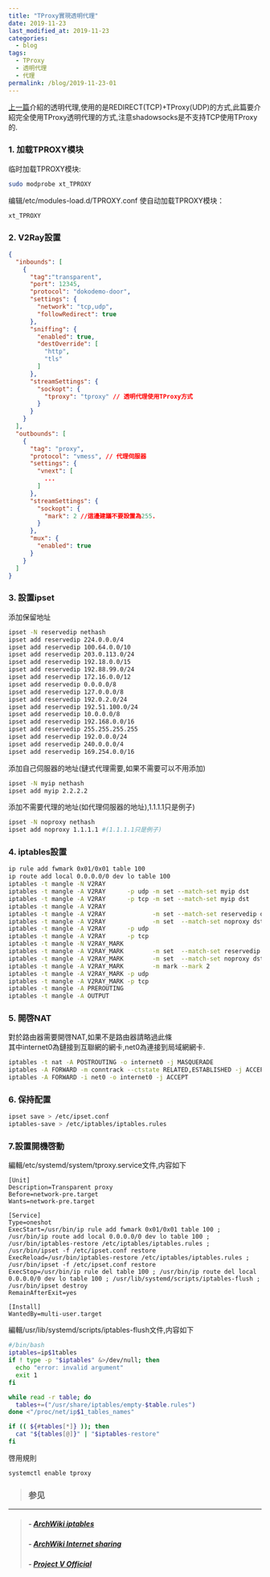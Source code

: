 ```yaml
---
title: "TProxy實現透明代理"
date: 2019-11-23
last_modified_at: 2019-11-23
categories:
  - blog
tags:
  - TProxy
  - 透明代理
  - 代理
permalink: /blog/2019-11-23-01
---
```

[上一篇](https://xuebaxi.com//blog/transparent_proxy)介紹的透明代理,使用的是REDIRECT(TCP)+TProxy(UDP)的方式,此篇要介紹完全使用TProxy透明代理的方式,注意shadowsocks是不支持TCP使用TProxy的.
### 1. 加载TPROXY模块
临时加载TPROXY模块:
```sh
sudo modprobe xt_TPROXY
```
编辑/etc/modules-load.d/TPROXY.conf 使自动加载TPROXY模块：
```
xt_TPROXY
```

### 2. V2Ray設置

```json
{
  "inbounds": [
    {
      "tag":"transparent",
      "port": 12345,
      "protocol": "dokodemo-door",
      "settings": {
        "network": "tcp,udp",
        "followRedirect": true
      },
      "sniffing": {
        "enabled": true,
        "destOverride": [
          "http",
          "tls"
        ]
      },
      "streamSettings": {
        "sockopt": {
          "tproxy": "tproxy" // 透明代理使用TProxy方式
        }
      }
    }
  ],
  "outbounds": [
    {
      "tag": "proxy",
      "protocol": "vmess", // 代理伺服器
      "settings": {
        "vnext": [
          ...
        ]
      },
      "streamSettings": {
        "sockopt": {
          "mark": 2 //這邊建議不要設置為255.
        }
      },
      "mux": {
        "enabled": true
      }
    }
  ]
}
```
### 3. 設置ipset

添加保留地址
```sh
ipset -N reservedip nethash
ipset add reservedip 224.0.0.0/4
ipset add reservedip 100.64.0.0/10
ipset add reservedip 203.0.113.0/24
ipset add reservedip 192.18.0.0/15
ipset add reservedip 192.88.99.0/24
ipset add reservedip 172.16.0.0/12
ipset add reservedip 0.0.0.0/8
ipset add reservedip 127.0.0.0/8
ipset add reservedip 192.0.2.0/24
ipset add reservedip 192.51.100.0/24
ipset add reservedip 10.0.0.0/8
ipset add reservedip 192.168.0.0/16
ipset add reservedip 255.255.255.255
ipset add reservedip 192.0.0.0/24
ipset add reservedip 240.0.0.0/4
ipset add reservedip 169.254.0.0/16
```
添加自己伺服器的地址(鏈式代理需要,如果不需要可以不用添加)
```sh
ipset -N myip nethash
ipset add myip 2.2.2.2
```
添加不需要代理的地址(如代理伺服器的地址),1.1.1.1只是例子)
```sh
ipset -N noproxy nethash
ipset add noproxy 1.1.1.1 #(1.1.1.1只是例子)
```
### 4. iptables設置
```sh
ip rule add fwmark 0x01/0x01 table 100
ip route add local 0.0.0.0/0 dev lo table 100
iptables -t mangle -N V2RAY
iptables -t mangle -A V2RAY      -p udp -m set --match-set myip dst        -j TPROXY --on-port  12346 --tproxy-mark 0x01/0x01 --on-ip 0.0.0.0 
iptables -t mangle -A V2RAY      -p tcp -m set --match-set myip dst        -j TPROXY --on-port  12346 --tproxy-mark 0x01/0x01 --on-ip 0.0.0.0
iptables -t mangle -A V2RAY                                                -j RETURN -m mark --mark 2
iptables -t mangle -A V2RAY             -m set --match-set reservedip dst  -j RETURN
iptables -t mangle -A V2RAY             -m set  --match-set noproxy dst    -j RETURN
iptables -t mangle -A V2RAY      -p udp                                    -j TPROXY --on-port 12345 --tproxy-mark 0x01/0x01 --on-ip 0.0.0.0
iptables -t mangle -A V2RAY      -p tcp                                    -j TPROXY --on-port 12345 --tproxy-mark 0x01/0x01 --on-ip 0.0.0.0
iptables -t mangle -N V2RAY_MARK
iptables -t mangle -A V2RAY_MARK        -m set  --match-set reservedip dst -j RETURN
iptables -t mangle -A V2RAY_MARK        -m set  --match-set noproxy dst    -j RETURN
iptables -t mangle -A V2RAY_MARK        -m mark --mark 2                   -j RETURN 
iptables -t mangle -A V2RAY_MARK -p udp                                    -j MARK --set-mark 1
iptables -t mangle -A V2RAY_MARK -p tcp                                    -j MARK --set-mark 1
iptables -t mangle -A PREROUTING                                           -j V2RAY
iptables -t mangle -A OUTPUT                                               -j V2RAY_MARK
```

### 5. 開啓NAT

對於路由器需要開啓NAT,如果不是路由器請略過此條<br>
其中internet0為鏈接到互聯網的網卡,net0為連接到局域網網卡.

```sh
iptables -t nat -A POSTROUTING -o internet0 -j MASQUERADE
iptables -A FORWARD -m conntrack --ctstate RELATED,ESTABLISHED -j ACCEPT
iptables -A FORWARD -i net0 -o internet0 -j ACCEPT
```

### 6. 保持配置

```sh
ipset save > /etc/ipset.conf
iptables-save > /etc/iptables/iptables.rules
```

### 7.設置開機啓動
編輯/etc/systemd/system/tproxy.service文件,内容如下
```
[Unit]
Description=Transparent proxy
Before=network-pre.target
Wants=network-pre.target

[Service]
Type=oneshot
ExecStart=/usr/bin/ip rule add fwmark 0x01/0x01 table 100 ; /usr/bin/ip route add local 0.0.0.0/0 dev lo table 100 ; /usr/bin/iptables-restore /etc/iptables/iptables.rules ; /usr/bin/ipset -f /etc/ipset.conf restore
ExecReload=/usr/bin/iptables-restore /etc/iptables/iptables.rules ; /usr/bin/ipset -f /etc/ipset.conf restore
ExecStop=/usr/bin/ip rule del table 100 ; /usr/bin/ip route del local 0.0.0.0/0 dev lo table 100 ; /usr/lib/systemd/scripts/iptables-flush ; /usr/bin/ipset destroy
RemainAfterExit=yes

[Install]
WantedBy=multi-user.target
```
編輯/usr/lib/systemd/scripts/iptables-flush文件,内容如下
```sh
#/bin/bash
iptables=ip$1tables
if ! type -p "$iptables" &>/dev/null; then
  echo "error: invalid argument"
  exit 1
fi

while read -r table; do
  tables+=("/usr/share/iptables/empty-$table.rules")
done <"/proc/net/ip$1_tables_names"

if (( ${#tables[*]} )); then
  cat "${tables[@]}" | "$iptables-restore"
fi
```
啓用規則
```sh
systemctl enable tproxy
```
> ### 参见
- - -
> ##### - [ArchWiki iptables](https://wiki.archlinux.org/index.php/iptables)
> ##### - [ArchWiki Internet sharing](https://wiki.archlinux.org/index.php/Internet_sharing)
> ##### - [Project V Official](https://www.v2fly.org/)